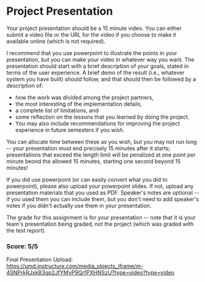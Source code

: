 # Project Presentation

Your project presentation should be a 15 minute video. You can either submit a video file or the URL for the video if you choose to make it available online (which is not required).

I recommend that you use powerpoint to illustrate the points in your presentation, but you can make your video in whatever way you want. The presentation should start with a brief description of your goals, stated in terms of the user experience. A brief demo of the result (i.e., whatever system you have built) should follow, and that should then be followed by a description of:

* how the work was divided among the project partners,
* the most interesting of the implementation details,
* a complete list of limitations, and
* some reflection on the lessons that you learned by doing the project.
* You may also include recommendations for improving the project experience in future semesters if you wish.

You can allocate time between these as you wish, but you may not run long -- your presentation must end precisely 15 minutes after it starts; presentations that exceed the length limit will be penalized at one point per minute beond the allowed 15 minutes, starting one second beyond 15 minutes!

If you did use powerpoint (or can easily convert what you did to powerpoint), please also upload your powerpoint slides.  If not, upload any presentation materials that you used as PDF.  Speaker's notes are optional -- if you used them you can include them, but you don't need to add speaker's notes if you didn't actually use them in your presentation. 

The grade for this assignment is for your presentation -- note that it is your team's presentation being graded, not the project (which was graded with the test report).

### Score: 5/5
Final Presentation Upload: https://umd.instructure.com/media_objects_iframe/m-4SNPrkRJxkB3gp2JfYMyP9QrfPXHNSzU?type=video?type=video
